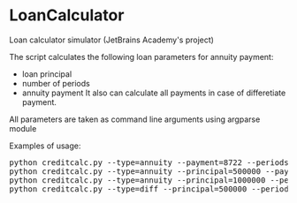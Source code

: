 # LoanCalculator
Loan сalculator simulator (JetBrains Academy's project)

The script calculates the following loan parameters for annuity payment:
- loan principal
- number of periods
- annuity payment
It also can calculate all payments in case of differetiate payment.

All parameters are taken as command line arguments using argparse module

Examples of usage:
<pre>
python creditcalc.py --type=annuity --payment=8722 --periods=120 --interest=5.6  # loan principal
python creditcalc.py --type=annuity --principal=500000 --payment=23000 --interest=7.8  # number of periods
python creditcalc.py --type=annuity --principal=1000000 --periods=60 --interest=10  # annuity payment
python creditcalc.py --type=diff --principal=500000 --periods=8 --interest=7.8  # differetiate payment
</pre>

